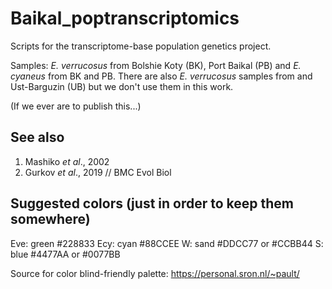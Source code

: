 # Baikal_poptranscriptomics

Scripts for the transcriptome-base population genetics project.

Samples: *E. verrucosus* from Bolshie Koty (BK), Port Baikal (PB) and *E. cyaneus* from BK and PB.
There are also *E. verrucosus* samples from and Ust-Barguzin (UB) but we don't use them in this work.

(If we ever are to publish this...)

## See also
1. Mashiko *et al*., 2002
2. Gurkov *et al*., 2019 // BMC Evol Biol


## Suggested colors (just in order to keep them somewhere)
Eve: green #228833
Ecy: cyan #88CCEE
W: sand #DDCC77 or #CCBB44
S: blue #4477AA or #0077BB

Source for color blind-friendly palette: https://personal.sron.nl/~pault/